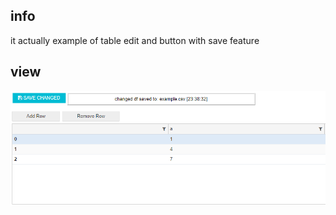 ## info

it actually example of table edit and button with save feature

## view

![image](button_screenshot.png)
